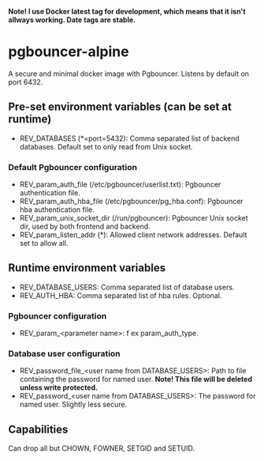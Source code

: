 **Note! I use Docker latest tag for development, which means that it isn't allways working. Date tags are stable.**

# pgbouncer-alpine
A secure and minimal docker image with Pgbouncer. Listens by default on port 6432.

## Pre-set environment variables (can be set at runtime)
* REV_DATABASES (*=port=5432): Comma separated list of backend databases. Default set to only read from Unix socket.
### Default Pgbouncer configuration
* REV_param_auth_file (/etc/pgbouncer/userlist.txt): Pgbouncer authentication file.
* REV_param_auth_hba_file (/etc/pgbouncer/pg_hba.conf): Pgbouncer hba authentication file.
* REV_param_unix_socket_dir (/run/pgbouncer): Pgbouncer Unix socket dir, used by both frontend and backend.
* REV_param_listen_addr (*): Allowed client network addresses. Default set to allow all.

## Runtime environment variables
* REV_DATABASE_USERS: Comma separated list of database users.
* REV_AUTH_HBA: Comma separated list of hba rules. Optional.
### Pgbouncer configuration
* REV_param_&lt;parameter name&gt;: f ex param_auth_type.
### Database user configuration
* REV_password&#95;file_&lt;user name from DATABASE_USERS&gt;: Path to file containing the password for named user. **Note! This file will be deleted unless write protected.**
* REV_password_&lt;user name from DATABASE_USERS&gt;: The password for named user. Slightly less secure.

## Capabilities
Can drop all but CHOWN, FOWNER, SETGID and SETUID.
